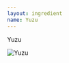 ```yaml
---
layout: ingredient
name: Yuzu
---
```


Yuzu

![Yuzu](/JapaneseCookbook/assets/images/ingredients/yuzu-1.jpg)
